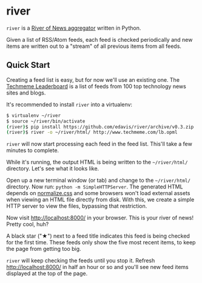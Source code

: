 # river

`river` is a [River of News aggregator][definition] written in Python.

Given a list of RSS/Atom feeds, each feed is checked periodically and
new items are written out to a "stream" of all previous items from all feeds.

[definition]: http://scripting.com/2014/06/02/whatIsARiverOfNewsAggregator.html

## Quick Start

Creating a feed list is easy, but for now we'll use an existing
one. The [Techmeme Leaderboard][] is a list of feeds from 100 top
technology news sites and blogs.

It's recommended to install `river` into a virtualenv:

```bash
$ virtualenv ~/river
$ source ~/river/bin/activate
(river)$ pip install https://github.com/edavis/river/archive/v0.3.zip
(river)$ river -o ~/river/html/ http://www.techmeme.com/lb.opml
```

`river` will now start processing each feed in the feed list. This'll
take a few minutes to complete.

While it's running, the output HTML is being written to the
`~/river/html/` directory. Let's see what it looks like.

Open up a new terminal window (or tab) and change to the
`~/river/html/` directory. Now run: `python -m SimpleHTTPServer`. The
generated HTML depends on [normalize.css][] and some browsers won't
load external assets when viewing an HTML file directly from
disk. With this, we create a simple HTTP server to view the files,
bypassing that restriction.

Now visit [http://localhost:8000/][localhost] in your browser. This is
your river of news! Pretty cool, huh?

A black star ("&#9733;") next to a feed title indicates this feed is
being checked for the first time. These feeds only show the five most
recent items, to keep the page from getting too big.

`river` will keep checking the feeds until you stop it. Refresh
[http://localhost:8000/][localhost] in half an hour or so and you'll
see new feed items displayed at the top of the page.

[normalize.css]: http://necolas.github.io/normalize.css/
[Techmeme Leaderboard]: http://www.techmeme.com/lb.opml
[localhost]: http://localhost:8000/
